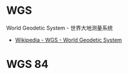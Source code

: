 # WGS

World Geodetic System - 世界大地测量系统

- [Wikipedia - WGS - World Geodetic System](https://en.wikipedia.org/wiki/World_Geodetic_System)

# WGS 84

